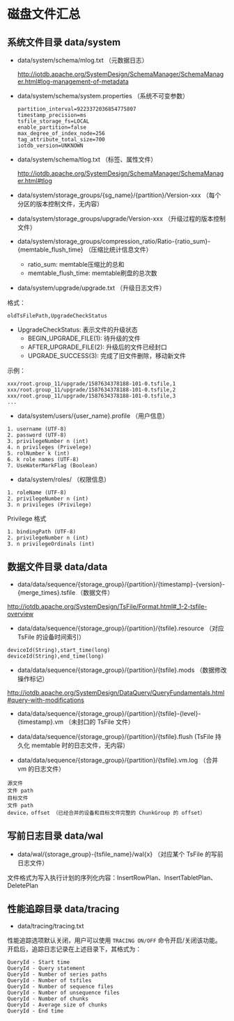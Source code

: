 <!--

    Licensed to the Apache Software Foundation (ASF) under one
    or more contributor license agreements.  See the NOTICE file
    distributed with this work for additional information
    regarding copyright ownership.  The ASF licenses this file
    to you under the Apache License, Version 2.0 (the
    "License"); you may not use this file except in compliance
    with the License.  You may obtain a copy of the License at
    
        http://www.apache.org/licenses/LICENSE-2.0
    
    Unless required by applicable law or agreed to in writing,
    software distributed under the License is distributed on an
    "AS IS" BASIS, WITHOUT WARRANTIES OR CONDITIONS OF ANY
    KIND, either express or implied.  See the License for the
    specific language governing permissions and limitations
    under the License.

-->

# 磁盘文件汇总

## 系统文件目录 data/system

* data/system/schema/mlog.txt （元数据日志）

    http://iotdb.apache.org/SystemDesign/SchemaManager/SchemaManager.html#log-management-of-metadata

* data/system/schema/system.properties （系统不可变参数）

    ```
    partition_interval=9223372036854775807
    timestamp_precision=ms
    tsfile_storage_fs=LOCAL
    enable_partition=false
    max_degree_of_index_node=256
    tag_attribute_total_size=700
    iotdb_version=UNKNOWN
    ```

* data/system/schema/tlog.txt （标签、属性文件）

    http://iotdb.apache.org/SystemDesign/SchemaManager/SchemaManager.html#tlog

* data/system/storage_groups/{sg_name}/{partition}/Version-xxx （每个分区的版本控制文件，无内容）

* data/system/storage_groups/upgrade/Version-xxx （升级过程的版本控制文件）

* data/system/storage_groups/compression_ratio/Ratio-{ratio_sum}-{memtable_flush_time} （压缩比统计信息文件）
  * ratio_sum: memtable压缩比的总和
  * memtable_flush_time: memtable刷盘的总次数

* data/system/upgrade/upgrade.txt （升级日志文件）

格式：

```
oldTsFilePath,UpgradeCheckStatus
```

* UpgradeCheckStatus: 表示文件的升级状态
	* BEGIN_UPGRADE_FILE(1): 待升级的文件
	* AFTER_UPGRADE_FILE(2): 升级后的文件已经封口
	* UPGRADE_SUCCESS(3): 完成了旧文件删除，移动新文件

示例：

```
xxx/root.group_11/upgrade/1587634378188-101-0.tsfile,1
xxx/root.group_11/upgrade/1587634378188-101-0.tsfile,2
xxx/root.group_11/upgrade/1587634378188-101-0.tsfile,3
...
```

* data/system/users/{user_name}.profile （用户信息）

```
1. username (UTF-8)
2. password (UTF-8)
3. privilegeNumber n (int)
4. n privileges (Privelege)
5. rolNumber k (int)
6. k role names (UTF-8)
7. UseWaterMarkFlag (Boolean)
```

* data/system/roles/ （权限信息）

```
1. roleName (UTF-8)
2. privilegeNumber n (int)
3. n privileges (Privilege)
```

Privilege 格式

```
1. bindingPath (UTF-8)
2. privilegeNumber n (int)
3. n privilegeOrdinals (int)
```

## 数据文件目录 data/data

* data/data/sequence/{storage_group}/{partition}/{timestamp}-{version}-{merge_times}.tsfile （数据文件）

http://iotdb.apache.org/SystemDesign/TsFile/Format.html#_1-2-tsfile-overview

* data/data/sequence/{storage_group}/{partition}/{tsfile}.resource （对应 TsFile 的设备时间索引）

```
deviceId(String),start_time(long)
deviceId(String),end_time(long)
```

* data/data/sequence/{storage_group}/{partition}/{tsfile}.mods （数据修改操作标记）

http://iotdb.apache.org/SystemDesign/DataQuery/QueryFundamentals.html#query-with-modifications

* data/data/sequence/{storage_group}/{partition}/{tsfile}-{level}-{timestamp}.vm （未封口的 TsFile 文件）

* data/data/sequence/{storage_group}/{partition}/{tsfile}.flush (TsFile 持久化 memtable 时的日志文件，无内容）

* data/data/sequence/{storage_group}/{partition}/{tsfile}.vm.log （合并 vm 的日志文件）

```
源文件
文件 path
目标文件
文件 path
device，offset （已经合并的设备和目标文件完整的 ChunkGroup 的 offset）
```

## 写前日志目录 data/wal

* data/wal/{storage_group}-{tsfile_name}/wal{x} （对应某个 TsFile 的写前日志文件）

文件格式为写入执行计划的序列化内容：InsertRowPlan、InsertTabletPlan、DeletePlan

## 性能追踪目录 data/tracing

* data/tracing/tracing.txt

性能追踪选项默认关闭，用户可以使用 `TRACING ON/OFF` 命令开启/关闭该功能。开启后，追踪日志记录在上述目录下，其格式为：

```
QueryId - Start time
QueryId - Query statement
QueryId - Number of series paths
QueryId - Number of tsfiles
QueryId - Number of sequence files
QueryId - Number of unsequence files
QueryId - Number of chunks
QueryId - Average size of chunks
QueryId - End time
```
